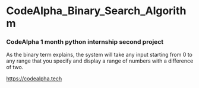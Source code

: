 # CodeAlpha_Binary_Search_Algorithm

<h3>CodeAlpha 1 month python internship second project</h3>

As the binary term explains, the system will take any input starting from 0 to any range that you specify and display a range of numbers with a difference of two.

https://codealpha.tech
